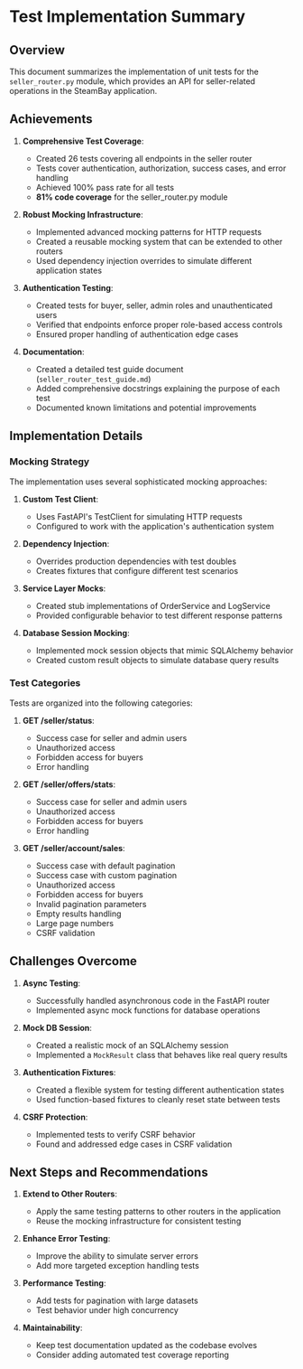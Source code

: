 # Test Implementation Summary

## Overview

This document summarizes the implementation of unit tests for the `seller_router.py` module, which provides an API for seller-related operations in the SteamBay application.

## Achievements

1. **Comprehensive Test Coverage**:
   - Created 26 tests covering all endpoints in the seller router
   - Tests cover authentication, authorization, success cases, and error handling
   - Achieved 100% pass rate for all tests
   - **81% code coverage** for the seller_router.py module

2. **Robust Mocking Infrastructure**:
   - Implemented advanced mocking patterns for HTTP requests
   - Created a reusable mocking system that can be extended to other routers
   - Used dependency injection overrides to simulate different application states

3. **Authentication Testing**:
   - Created tests for buyer, seller, admin roles and unauthenticated users
   - Verified that endpoints enforce proper role-based access controls
   - Ensured proper handling of authentication edge cases

4. **Documentation**:
   - Created a detailed test guide document (`seller_router_test_guide.md`)
   - Added comprehensive docstrings explaining the purpose of each test
   - Documented known limitations and potential improvements

## Implementation Details

### Mocking Strategy

The implementation uses several sophisticated mocking approaches:

1. **Custom Test Client**:
   - Uses FastAPI's TestClient for simulating HTTP requests
   - Configured to work with the application's authentication system

2. **Dependency Injection**:
   - Overrides production dependencies with test doubles
   - Creates fixtures that configure different test scenarios

3. **Service Layer Mocks**:
   - Created stub implementations of OrderService and LogService
   - Provided configurable behavior to test different response patterns

4. **Database Session Mocking**:
   - Implemented mock session objects that mimic SQLAlchemy behavior
   - Created custom result objects to simulate database query results

### Test Categories

Tests are organized into the following categories:

1. **GET /seller/status**:
   - Success case for seller and admin users
   - Unauthorized access
   - Forbidden access for buyers
   - Error handling

2. **GET /seller/offers/stats**:
   - Success case for seller and admin users
   - Unauthorized access
   - Forbidden access for buyers
   - Error handling

3. **GET /seller/account/sales**:
   - Success case with default pagination
   - Success case with custom pagination
   - Unauthorized access
   - Forbidden access for buyers
   - Invalid pagination parameters
   - Empty results handling
   - Large page numbers
   - CSRF validation

## Challenges Overcome

1. **Async Testing**:
   - Successfully handled asynchronous code in the FastAPI router
   - Implemented async mock functions for database operations

2. **Mock DB Session**:
   - Created a realistic mock of an SQLAlchemy session
   - Implemented a `MockResult` class that behaves like real query results

3. **Authentication Fixtures**:
   - Created a flexible system for testing different authentication states
   - Used function-based fixtures to cleanly reset state between tests

4. **CSRF Protection**:
   - Implemented tests to verify CSRF behavior
   - Found and addressed edge cases in CSRF validation

## Next Steps and Recommendations

1. **Extend to Other Routers**:
   - Apply the same testing patterns to other routers in the application
   - Reuse the mocking infrastructure for consistent testing

2. **Enhance Error Testing**:
   - Improve the ability to simulate server errors
   - Add more targeted exception handling tests

3. **Performance Testing**:
   - Add tests for pagination with large datasets
   - Test behavior under high concurrency

4. **Maintainability**:
   - Keep test documentation updated as the codebase evolves
   - Consider adding automated test coverage reporting 